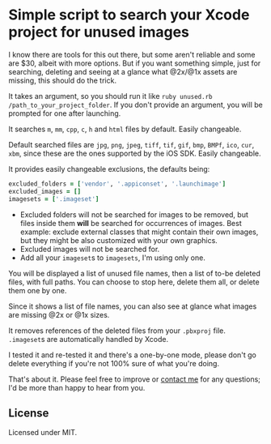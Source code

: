 # Simple script to search your Xcode project for unused images
I know there are tools for this out there, but some aren't reliable and some are $30, albeit with more options. But if you want something simple, just for searching, deleting and seeing at a glance what @2x/@1x assets are missing, this should do the trick.

It takes an argument, so you should run it like `ruby unused.rb /path_to_your_project_folder`. If you don't provide an argument, you will be prompted for one after launching.

It searches `m`, `mm`, `cpp`, `c`, `h` and `html` files by default. Easily changeable.

Default searched files are `jpg`, `png`, `jpeg`, `tiff`, `tif`, `gif`, `bmp`, `BMPf`, `ico`, `cur`, `xbm`, since these are the ones supported by the iOS SDK. Easily changeable.

It provides easily changeable exclusions, the defaults being:
```ruby
excluded_folders = ['vendor', '.appiconset', '.launchimage']
excluded_images = []
imagesets = ['.imageset']
```

* Excluded folders will not be searched for images to be removed, but files inside them **will** be searched for occurrences of images. Best example: exclude external classes that might contain their own images, but they might be also customized with your own graphics.
* Excluded images will not be searched for.  
* Add all your `imageset`s to `imagesets`, I'm using only one.

You will be displayed a list of unused file names, then a list of to-be deleted files, with full paths. You can choose to stop here, delete them all, or delete them one by one.

Since it shows a list of file names, you can also see at glance what images are missing @2x or @1x sizes.

It removes references of the deleted files from your `.pbxproj` file. `.imageset`s are automatically handled by Xcode.

I tested it and re-tested it and there's a one-by-one mode, please don't go delete everything if you're not 100% sure of what you're doing.

That's about it. Please feel free to improve or [contact me](https://twitter.com/rolandleth) for any questions; I'd be more than happy to hear from you.
  
## License
Licensed under MIT.
